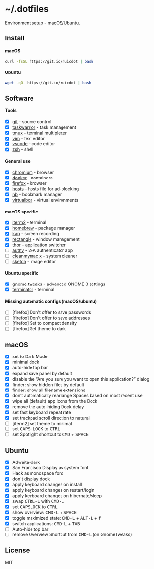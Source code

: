 # ~/.dotfiles

Environment setup - macOS/Ubuntu.

## Install

#### macOS

```bash
curl -fsSL https://git.io/ruicdot | bash
```

#### Ubuntu

```bash
wget -qO- https://git.io/ruicdot | bash
```

## Software

#### Tools

- [x] [git](https://git-scm.com/) - source control
- [x] [taskwarrior](https://taskwarrior.org) - task management
- [x] [tmux](https://github.com/tmux/tmux/wiki) - terminal multiplexer
- [x] [vim](https://www.vim.org/) - text editor
- [x] [vscode](https://code.visualstudio.com/) - code editor
- [x] [zsh](https://www.zsh.org/) - shell

#### General use

- [x] [chromium](https://www.chromium.org/) - browser
- [x] [docker](https://www.docker.com/) - containers
- [x] [firefox](https://www.mozilla.org/en-GB/firefox/new/) - browser
- [x] [hosts](https://github.com/StevenBlack/hosts) - hosts file for ad-blocking
- [x] [nb](https://github.com/xwmx/nb) - bookmark manager
- [x] [virtualbox](https://www.virtualbox.org/wiki/Downloads) - virtual environments

#### macOS specific

- [x] [iterm2](https://www.iterm2.com/) - terminal
- [x] [homebrew](https://brew.sh/) - package manager
- [x] [kap](https://getkap.co/) - screen recording
- [x] [rectangle](https://github.com/rxhanson/Rectangle) - window management
- [x] [thor](https://github.com/gbammc/Thor) - application switcher
- [ ] [authy](https://authy.com/) - 2FA authenticator app
- [ ] [cleanmymac x](https://macpaw.com/cleanmymac) - system cleaner
- [ ] [sketch](https://www.sketch.com/) - image editor

#### Ubuntu specific

- [x] [gnome tweaks](https://wiki.gnome.org/Apps/Tweaks) - advanced GNOME 3 settings
- [x] [terminator](https://terminator-gtk3.readthedocs.io/en/latest/) - terminal

#### Missing automatic configs (macOS/ubuntu)

- [ ] [firefox] Don't offer to save passwords
- [ ] [firefox] Don't offer to save addresses
- [ ] [firefox] Set to compact density
- [ ] [firefox] Set theme to dark

## macOS

- [x] set to Dark Mode
- [x] minimal dock
- [x] auto-hide top bar
- [x] expand save panel by default
- [x] disable the “Are you sure you want to open this application?” dialog
- [x] finder: show hidden files by default
- [x] finder: show all filename extensions
- [x] don’t automatically rearrange Spaces based on most recent use
- [x] wipe all (default) app icons from the Dock
- [x] remove the auto-hiding Dock delay
- [x] set fast keyboard repeat rate
- [x] set trackpad scroll direction to natural
- [ ] [iterm2] set theme to minimal
- [ ] set <kbd>CAPS-LOCK</kbd> to <kbd>CTRL</kbd>
- [ ] set Spotlight shortcut to <kbd>CMD</kbd> + <kbd>SPACE</kbd>

## Ubuntu

- [x] Adwaita-dark
- [x] San Francisco Display as system font
- [x] Hack as monospace font
- [x] don't display dock
- [x] apply keyboard changes on install
- [x] apply keyboard changes on restart/login
- [x] apply keyboard changes on hibernate/sleep
- [x] swap <kbd>CTRL-L</kbd> with <kbd>CMD-L</kbd>
- [x] set <kbd>CAPSLOCK</kbd> to <kbd>CTRL</kbd>
- [x] show overview: <kbd>CMD-L</kbd> + <kbd>SPACE</kbd>
- [x] toggle maximized state: <kbd>CMD-L</kbd> + <kbd>ALT-L</kbd> + <kbd>f</kbd>
- [x] switch applications: <kbd>CMD-L</kbd> + <kbd>TAB</kbd>
- [ ] Auto-hide top bar
- [ ] remove Overview Shortcut from <kbd>CMD-L</kbd> (on GnomeTweaks)

## License

MIT
